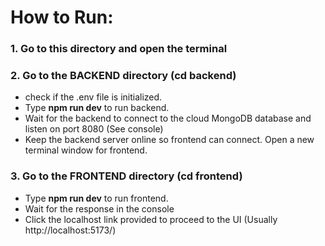 # How to Run:
### 1. Go to this directory and open the terminal
### 2. Go to the BACKEND directory (cd backend)
- check if the .env file is initialized.
- Type <strong>npm run dev</strong> to run backend.
- Wait for the backend to connect to the cloud MongoDB database and listen on port 8080 (See console)
- Keep the backend server online so frontend can connect. Open a new terminal window for frontend.
### 3. Go to the FRONTEND directory (cd frontend)
- Type <strong>npm run dev</strong> to run frontend.
- Wait for the response in the console
- Click the localhost link provided to proceed to the UI (Usually http://localhost:5173/)
